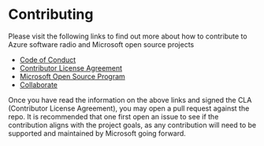 
# Contributing

Please visit the following links to find out more about how to contribute to Azure software radio and Microsoft open source projects

- [Code of Conduct](https://opensource.microsoft.com/codeofconduct)
- [Contributor License Agreement](https://cla.opensource.microsoft.com/)
- [Microsoft Open Source Program](https://opensource.microsoft.com/program/)
- [Collaborate](https://opensource.microsoft.com/collaborate/)

Once you have read the information on the above links and signed the CLA (Contributor License Agreement), you may open a pull request against the repo. It is recommended that one first open an issue to see if the contribution aligns with the project goals, as any contribution will need to be supported and maintained by Microsoft going forward.
